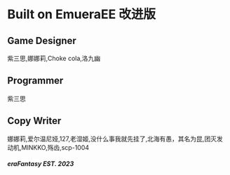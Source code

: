 # Built on EmueraEE 改进版
## Game Designer
紫三思,娜娜莉,Choke cola,洛九幽
## Programmer
紫三思
## Copy Writer
娜娜莉,爱尔温尼娅,127,老湿姬,没什么事我就先挂了,北海有愚，其名为昆,团灭发动机,MINKKO,殇齿,scp-1004

#### ***eraFantasy EST. 2023***